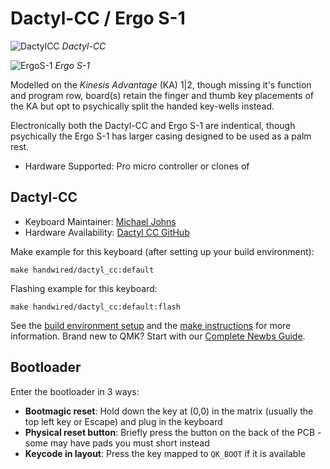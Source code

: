 # Dactyl-CC / Ergo S-1

![DactylCC](https://i.imgur.com/CUbPLZCh.jpeg)
*Dactyl-CC*

![ErgoS-1](https://i.imgur.com/JTLCw3Nh.jpg)
*Ergo S-1*

Modelled on the *Kinesis Advantage* (KA) 1|2, though missing it's function and program row, board(s) retain the finger and thumb key placements of the KA but opt to psychically split the handed key-wells instead.

Electronically both the Dactyl-CC and Ergo S-1 are indentical, though psychically the Ergo S-1 has larger casing designed to be used as a palm rest.

* Hardware Supported: Pro micro controller or clones of

## Dactyl-CC
* Keyboard Maintainer: [Michael Johns](https://github.com/mjohns)
* Hardware Availability: [Dactyl CC GitHub](https://github.com/mjohns/dactyl-cc)

Make example for this keyboard (after setting up your build environment):

    make handwired/dactyl_cc:default

Flashing example for this keyboard:

    make handwired/dactyl_cc:default:flash

See the [build environment setup](https://docs.qmk.fm/#/getting_started_build_tools) and the [make instructions](https://docs.qmk.fm/#/getting_started_make_guide) for more information. Brand new to QMK? Start with our [Complete Newbs Guide](https://docs.qmk.fm/#/newbs).

## Bootloader

Enter the bootloader in 3 ways:

* **Bootmagic reset**: Hold down the key at (0,0) in the matrix (usually the top left key or Escape) and plug in the keyboard
* **Physical reset button**: Briefly press the button on the back of the PCB - some may have pads you must short instead
* **Keycode in layout**: Press the key mapped to `QK_BOOT` if it is available
